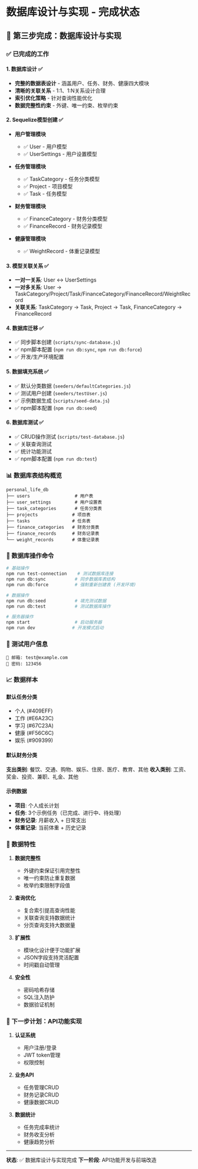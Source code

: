 # 数据库设计与实现 - 完成状态

## 🎉 第三步完成：数据库设计与实现

### ✅ 已完成的工作

#### 1. 数据库设计 ✅
- **完整的数据表设计** - 涵盖用户、任务、财务、健康四大模块
- **清晰的关联关系** - 1:1、1:N关系设计合理
- **索引优化策略** - 针对查询性能优化
- **数据完整性约束** - 外键、唯一约束、枚举约束

#### 2. Sequelize模型创建 ✅
- **用户管理模块**
  - ✅ User - 用户模型
  - ✅ UserSettings - 用户设置模型
  
- **任务管理模块**
  - ✅ TaskCategory - 任务分类模型
  - ✅ Project - 项目模型
  - ✅ Task - 任务模型
  
- **财务管理模块**
  - ✅ FinanceCategory - 财务分类模型
  - ✅ FinanceRecord - 财务记录模型
  
- **健康管理模块**
  - ✅ WeightRecord - 体重记录模型

#### 3. 模型关联关系 ✅
- **一对一关系**: User ↔ UserSettings
- **一对多关系**: User → TaskCategory/Project/Task/FinanceCategory/FinanceRecord/WeightRecord
- **关联关系**: TaskCategory → Task, Project → Task, FinanceCategory → FinanceRecord

#### 4. 数据库迁移 ✅
- ✅ 同步脚本创建 (`scripts/sync-database.js`)
- ✅ npm脚本配置 (`npm run db:sync`, `npm run db:force`)
- ✅ 开发/生产环境配置

#### 5. 数据填充系统 ✅
- ✅ 默认分类数据 (`seeders/defaultCategories.js`)
- ✅ 测试用户创建 (`seeders/testUser.js`)
- ✅ 示例数据生成 (`scripts/seed-data.js`)
- ✅ npm脚本配置 (`npm run db:seed`)

#### 6. 数据库测试 ✅
- ✅ CRUD操作测试 (`scripts/test-database.js`)
- ✅ 关联查询测试
- ✅ 统计功能测试
- ✅ npm脚本配置 (`npm run db:test`)

### 📊 数据库表结构概览

```
personal_life_db
├── users                 # 用户表
├── user_settings         # 用户设置表
├── task_categories       # 任务分类表
├── projects             # 项目表
├── tasks                # 任务表
├── finance_categories   # 财务分类表
├── finance_records      # 财务记录表
└── weight_records       # 体重记录表
```

### 🔧 数据库操作命令

```bash
# 基础操作
npm run test-connection    # 测试数据库连接
npm run db:sync           # 同步数据库表结构
npm run db:force          # 强制重新创建表 (开发环境)

# 数据操作
npm run db:seed           # 填充测试数据
npm run db:test           # 测试数据库操作

# 服务器操作
npm start                 # 启动服务器
npm run dev              # 开发模式启动
```

### 🎯 测试用户信息

```
📧 邮箱: test@example.com
🔑 密码: 123456
```

### 📈 数据样本

#### 默认任务分类
- 个人 (#409EFF)
- 工作 (#E6A23C) 
- 学习 (#67C23A)
- 健康 (#F56C6C)
- 娱乐 (#909399)

#### 默认财务分类
**支出类别**: 餐饮、交通、购物、娱乐、住房、医疗、教育、其他
**收入类别**: 工资、奖金、投资、兼职、礼金、其他

#### 示例数据
- **项目**: 个人成长计划
- **任务**: 3个示例任务（已完成、进行中、待处理）
- **财务记录**: 月薪收入 + 日常支出
- **体重记录**: 当前体重 + 历史记录

### 🚀 数据特性

1. **数据完整性**
   - 外键约束保证引用完整性
   - 唯一约束防止重复数据
   - 枚举约束限制字段值

2. **查询优化**
   - 复合索引提高查询性能
   - 关联查询支持数据统计
   - 分页查询支持大数据量

3. **扩展性**
   - 模块化设计便于功能扩展
   - JSON字段支持灵活配置
   - 时间戳自动管理

4. **安全性**
   - 密码哈希存储
   - SQL注入防护
   - 数据验证机制

### 🎯 下一步计划：API功能实现

1. **认证系统**
   - 用户注册/登录
   - JWT token管理
   - 权限控制

2. **业务API**
   - 任务管理CRUD
   - 财务记录CRUD
   - 健康数据CRUD

3. **数据统计**
   - 任务完成率统计
   - 财务收支分析
   - 健康趋势分析

---

**状态**: ✅ 数据库设计与实现完成
**下一阶段**: API功能开发与前端改造 